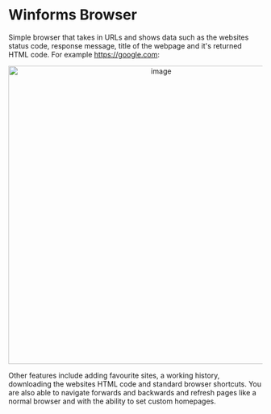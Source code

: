 # Winforms Browser 
Simple browser that takes in URLs and shows data such as the websites status code, response message, title of the webpage and it's returned HTML code. For example https://google.com: 

<p align="center">
<img width="590" alt="image" src="https://github.com/user-attachments/assets/3b207f8d-1687-46d0-b2f0-f7f2c2317a6a" />
</p>

Other features include adding favourite sites, a working history, downloading the websites HTML code and standard browser shortcuts. You are also able to navigate forwards and backwards and refresh pages like a normal browser and with the ability to set custom homepages. 

